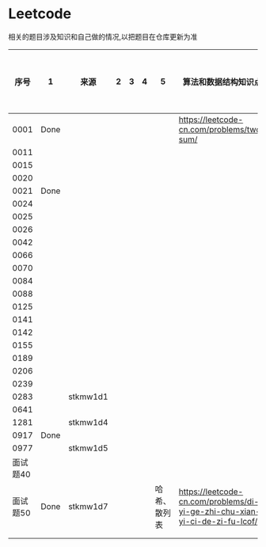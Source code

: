 # Leetcode 

相关的题目涉及知识和自己做的情况,以把题目在仓库更新为准

|序号|1|来源|2|3|4|5|算法和数据结构知识点|链接|其他知识点|备注|
|---|---|---|---|---|---|---|---|---|---|---|
|0001|Done||||||https://leetcode-cn.com/problems/two-sum/|
|0011|||||||
|0015|||||||
|0020|||||||
|0021|Done||||||
|0024|||||||
|0025|||||||
|0026|||||||
|0042|||||||
|0066|||||||
|0070|||||||
|0084|||||||
|0088|||||||
|0125|||||||
|0141|||||||
|0142|||||||
|0155|||||||
|0189|||||||
|0206|||||||
|0239|||||||
|0283||stkmw1d1|||||
|0641|||||||
|1281||stkmw1d4|||||
|0917|Done||||||
|0977||stkmw1d5||||||
|面试题40|||||||
|面试题50|Done|stkmw1d7||||哈希、散列表|https://leetcode-cn.com/problems/di-yi-ge-zhi-chu-xian-yi-ci-de-zi-fu-lcof/|||
||||||||
||||||||
